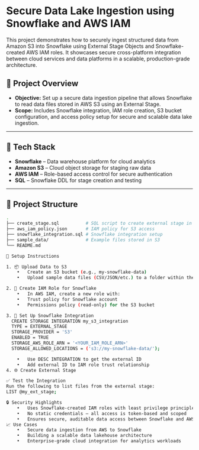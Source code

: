 # Secure Data Lake Ingestion using Snowflake and AWS IAM

This project demonstrates how to securely ingest structured data from Amazon S3 into Snowflake using External Stage Objects and Snowflake-created AWS IAM roles. It showcases secure cross-platform integration between cloud services and data platforms in a scalable, production-grade architecture.

## 🚀 Project Overview

- **Objective:** Set up a secure data ingestion pipeline that allows Snowflake to read data files stored in AWS S3 using an External Stage.
- **Scope:** Includes Snowflake integration, IAM role creation, S3 bucket configuration, and access policy setup for secure and scalable data lake ingestion.

---

## 🧰 Tech Stack

- **Snowflake** – Data warehouse platform for cloud analytics  
- **Amazon S3** – Cloud object storage for staging raw data  
- **AWS IAM** – Role-based access control for secure authentication  
- **SQL** – Snowflake DDL for stage creation and testing

---

## 📁 Project Structure

```bash
.
├── create_stage.sql          # SQL script to create external stage in Snowflake
├── aws_iam_policy.json       # IAM policy for S3 access
├── snowflake_integration.sql # Snowflake integration setup
├── sample_data/              # Example files stored in S3
└── README.md

🔧 Setup Instructions

1. 📦 Upload Data to S3
	•	Create an S3 bucket (e.g., my-snowflake-data)
	•	Upload sample data files (CSV/JSON/etc.) to a folder within the bucket

2. 🔐 Create IAM Role for Snowflake
	•	In AWS IAM, create a new role with:
	•	Trust policy for Snowflake account
	•	Permissions policy (read-only) for the S3 bucket

3. 🔗 Set Up Snowflake Integration
  CREATE STORAGE INTEGRATION my_s3_integration
  TYPE = EXTERNAL_STAGE
  STORAGE_PROVIDER = 'S3'
  ENABLED = TRUE
  STORAGE_AWS_ROLE_ARN = '<YOUR_IAM_ROLE_ARN>'
  STORAGE_ALLOWED_LOCATIONS = ('s3://my-snowflake-data/');

	•	Use DESC INTEGRATION to get the external ID
	•	Add external ID to IAM role trust relationship
4. 🌐 Create External Stage

✅ Test the Integration
Run the following to list files from the external stage:
LIST @my_ext_stage;

🔒 Security Highlights
	•	Uses Snowflake-created IAM roles with least privilege principle
	•	No static credentials — all access is token-based and scoped
	•	Ensures secure, auditable data access between Snowflake and AWS
📈 Use Cases
	•	Secure data ingestion from AWS to Snowflake
	•	Building a scalable data lakehouse architecture
	•	Enterprise-grade cloud integration for analytics workloads
